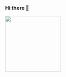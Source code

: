 ### Hi there 👋

<img height="180em" src="https://github-readme-stats.vercel.app/api?username=indrajithi&show_icons=true&hide_border=true&&count_private=true&include_all_commits=true" />

